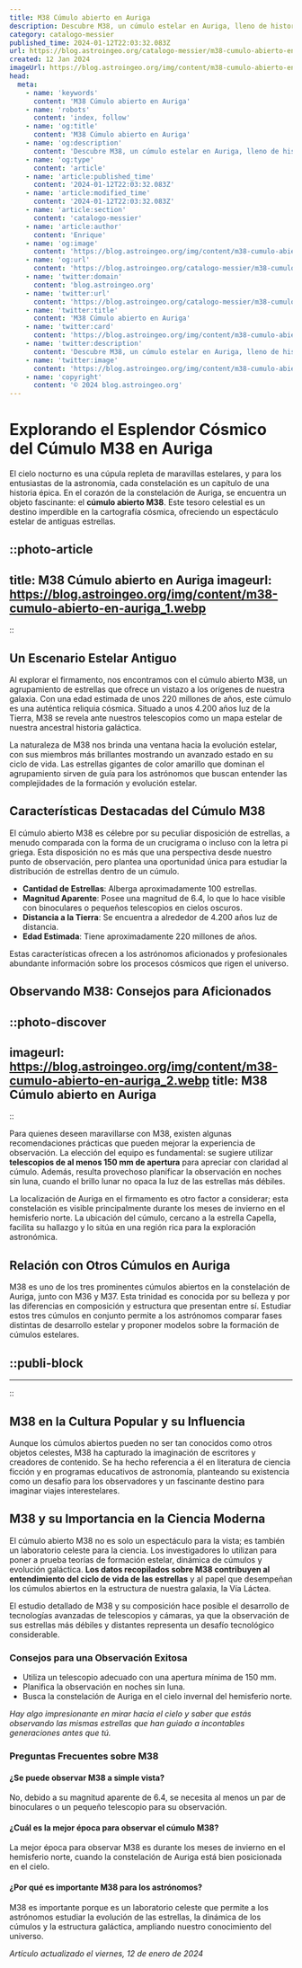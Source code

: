 ```yaml
---
title: M38 Cúmulo abierto en Auriga
description: Descubre M38, un cúmulo estelar en Auriga, lleno de historia y belleza celeste. ¡Explora un espectáculo astronómico majestuoso!
category: catalogo-messier
published_time: 2024-01-12T22:03:32.083Z
url: https://blog.astroingeo.org/catalogo-messier/m38-cumulo-abierto-en-auriga
created: 12 Jan 2024
imageUrl: https://blog.astroingeo.org/img/content/m38-cumulo-abierto-en-auriga_1.webp
head:
  meta:
    - name: 'keywords'
      content: 'M38 Cúmulo abierto en Auriga'
    - name: 'robots'
      content: 'index, follow'
    - name: 'og:title'
      content: 'M38 Cúmulo abierto en Auriga'
    - name: 'og:description'
      content: 'Descubre M38, un cúmulo estelar en Auriga, lleno de historia y belleza celeste. ¡Explora un espectáculo astronómico majestuoso!'
    - name: 'og:type'
      content: 'article'
    - name: 'article:published_time'
      content: '2024-01-12T22:03:32.083Z'
    - name: 'article:modified_time'
      content: '2024-01-12T22:03:32.083Z'
    - name: 'article:section'
      content: 'catalogo-messier'
    - name: 'article:author'
      content: 'Enrique'
    - name: 'og:image'
      content: 'https://blog.astroingeo.org/img/content/m38-cumulo-abierto-en-auriga_1.webp'
    - name: 'og:url'
      content: 'https://blog.astroingeo.org/catalogo-messier/m38-cumulo-abierto-en-auriga'
    - name: 'twitter:domain'
      content: 'blog.astroingeo.org'
    - name: 'twitter:url'
      content: 'https://blog.astroingeo.org/catalogo-messier/m38-cumulo-abierto-en-auriga'
    - name: 'twitter:title'
      content: 'M38 Cúmulo abierto en Auriga'
    - name: 'twitter:card'
      content: 'https://blog.astroingeo.org/img/content/m38-cumulo-abierto-en-auriga_1.webp'
    - name: 'twitter:description'
      content: 'Descubre M38, un cúmulo estelar en Auriga, lleno de historia y belleza celeste. ¡Explora un espectáculo astronómico majestuoso!'
    - name: 'twitter:image'
      content: 'https://blog.astroingeo.org/img/content/m38-cumulo-abierto-en-auriga_1.webp'
    - name: 'copyright'
      content: '© 2024 blog.astroingeo.org'
---
```

# Explorando el Esplendor Cósmico del Cúmulo M38 en Auriga

El cielo nocturno es una cúpula repleta de maravillas estelares, y para los entusiastas de la astronomía, cada constelación es un capítulo de una historia épica. En el corazón de la constelación de Auriga, se encuentra un objeto fascinante: el **cúmulo abierto M38**. Este tesoro celestial es un destino imperdible en la cartografía cósmica, ofreciendo un espectáculo estelar de antiguas estrellas.


::photo-article
---
title: M38 Cúmulo abierto en Auriga
imageurl: https://blog.astroingeo.org/img/content/m38-cumulo-abierto-en-auriga_1.webp
---
::


## Un Escenario Estelar Antiguo

Al explorar el firmamento, nos encontramos con el cúmulo abierto M38, un agrupamiento de estrellas que ofrece un vistazo a los orígenes de nuestra galaxia. Con una edad estimada de unos 220 millones de años, este cúmulo es una auténtica reliquia cósmica. Situado a unos 4.200 años luz de la Tierra, M38 se revela ante nuestros telescopios como un mapa estelar de nuestra ancestral historia galáctica.

La naturaleza de M38 nos brinda una ventana hacia la evolución estelar, con sus miembros más brillantes mostrando un avanzado estado en su ciclo de vida. Las estrellas gigantes de color amarillo que dominan el agrupamiento sirven de guía para los astrónomos que buscan entender las complejidades de la formación y evolución estelar.

## Características Destacadas del Cúmulo M38

El cúmulo abierto M38 es célebre por su peculiar disposición de estrellas, a menudo comparada con la forma de un crucigrama o incluso con la letra pi griega. Esta disposición no es más que una perspectiva desde nuestro punto de observación, pero plantea una oportunidad única para estudiar la distribución de estrellas dentro de un cúmulo.

- **Cantidad de Estrellas**: Alberga aproximadamente 100 estrellas.
- **Magnitud Aparente**: Posee una magnitud de 6.4, lo que lo hace visible con binoculares o pequeños telescopios en cielos oscuros.
- **Distancia a la Tierra**: Se encuentra a alrededor de 4.200 años luz de distancia.
- **Edad Estimada**: Tiene aproximadamente 220 millones de años.

Estas características ofrecen a los astrónomos aficionados y profesionales abundante información sobre los procesos cósmicos que rigen el universo.

## Observando M38: Consejos para Aficionados


::photo-discover
---
imageurl: https://blog.astroingeo.org/img/content/m38-cumulo-abierto-en-auriga_2.webp
title: M38 Cúmulo abierto en Auriga
---
::


Para quienes deseen maravillarse con M38, existen algunas recomendaciones prácticas que pueden mejorar la experiencia de observación. La elección del equipo es fundamental: se sugiere utilizar **telescopios de al menos 150 mm de apertura** para apreciar con claridad al cúmulo. Además, resulta provechoso planificar la observación en noches sin luna, cuando el brillo lunar no opaca la luz de las estrellas más débiles.

La localización de Auriga en el firmamento es otro factor a considerar; esta constelación es visible principalmente durante los meses de invierno en el hemisferio norte. La ubicación del cúmulo, cercano a la estrella Capella, facilita su hallazgo y lo sitúa en una región rica para la exploración astronómica.

## Relación con Otros Cúmulos en Auriga

M38 es uno de los tres prominentes cúmulos abiertos en la constelación de Auriga, junto con M36 y M37. Esta trinidad es conocida por su belleza y por las diferencias en composición y estructura que presentan entre sí. Estudiar estos tres cúmulos en conjunto permite a los astrónomos comparar fases distintas de desarrollo estelar y proponer modelos sobre la formación de cúmulos estelares.


  ::publi-block
  ---
  ---
  ::
  
  
## M38 en la Cultura Popular y su Influencia

Aunque los cúmulos abiertos pueden no ser tan conocidos como otros objetos celestes, M38 ha capturado la imaginación de escritores y creadores de contenido. Se ha hecho referencia a él en literatura de ciencia ficción y en programas educativos de astronomía, planteando su existencia como un desafío para los observadores y un fascinante destino para imaginar viajes interestelares.

## M38 y su Importancia en la Ciencia Moderna

El cúmulo abierto M38 no es solo un espectáculo para la vista; es también un laboratorio celeste para la ciencia. Los investigadores lo utilizan para poner a prueba teorías de formación estelar, dinámica de cúmulos y evolución galáctica. **Los datos recopilados sobre M38 contribuyen al entendimiento del ciclo de vida de las estrellas** y al papel que desempeñan los cúmulos abiertos en la estructura de nuestra galaxia, la Vía Láctea.

El estudio detallado de M38 y su composición hace posible el desarrollo de tecnologías avanzadas de telescopios y cámaras, ya que la observación de sus estrellas más débiles y distantes representa un desafío tecnológico considerable.

### Consejos para una Observación Exitosa

- Utiliza un telescopio adecuado con una apertura mínima de 150 mm.
- Planifica la observación en noches sin luna.
- Busca la constelación de Auriga en el cielo invernal del hemisferio norte.

_Hay algo impresionante en mirar hacia el cielo y saber que estás observando las mismas estrellas que han guiado a incontables generaciones antes que tú._

### Preguntas Frecuentes sobre M38

#### ¿Se puede observar M38 a simple vista?

No, debido a su magnitud aparente de 6.4, se necesita al menos un par de binoculares o un pequeño telescopio para su observación.

#### ¿Cuál es la mejor época para observar el cúmulo M38?

La mejor época para observar M38 es durante los meses de invierno en el hemisferio norte, cuando la constelación de Auriga está bien posicionada en el cielo.

#### ¿Por qué es importante M38 para los astrónomos?

M38 es importante porque es un laboratorio celeste que permite a los astrónomos estudiar la evolución de las estrellas, la dinámica de los cúmulos y la estructura galáctica, ampliando nuestro conocimiento del universo.

_Artículo actualizado el viernes, 12 de enero de 2024_